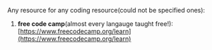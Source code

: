 Any resource for any coding resource(could not be specified ones):

1. **free code camp**(almost every langauge taught free!): [https://www.freecodecamp.org/learn](https://www.freecodecamp.org/learn)
